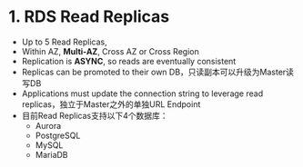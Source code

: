 
# 1. RDS Read Replicas
- Up to 5 Read Replicas, 
- Within AZ, **Multi-AZ**, Cross AZ or Cross Region
- Replication is **ASYNC**, so reads are eventually consistent
- Replicas can be promoted to their own DB，只读副本可以升级为Master读写DB
- Applications must update the connection string to leverage read replicas，独立于Master之外的单独URL Endpoint
- 目前Read Replicas支持以下4个数据库：
  - Aurora
  - PostgreSQL
  - MySQL
  - MariaDB
